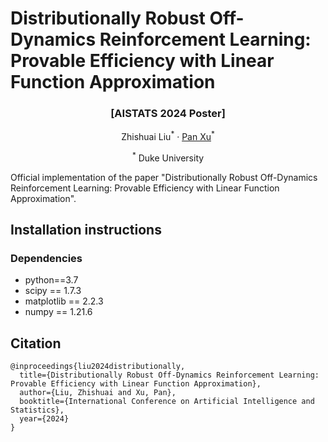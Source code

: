 # Distributionally Robust Off-Dynamics Reinforcement Learning: Provable Efficiency with Linear Function Approximation
### <p align="center">[AISTATS 2024 Poster]</p>
<p align="center">
  <a>Zhishuai Liu</a><sup>*</sup> ·
  <a href="https://panxulab.github.io/">Pan Xu</a><sup>*</sup>
</p>
<p align="center">
<sup>*</sup> Duke University
</p>


Official implementation of the paper "Distributionally Robust Off-Dynamics Reinforcement Learning: Provable Efficiency with Linear Function Approximation".

## Installation instructions


### Dependencies
- python==3.7
- scipy == 1.7.3
- matplotlib == 2.2.3
- numpy == 1.21.6


## Citation
```
@inproceedings{liu2024distributionally,
  title={Distributionally Robust Off-Dynamics Reinforcement Learning: Provable Efficiency with Linear Function Approximation},
  author={Liu, Zhishuai and Xu, Pan},
  booktitle={International Conference on Artificial Intelligence and Statistics},
  year={2024}
}
```
